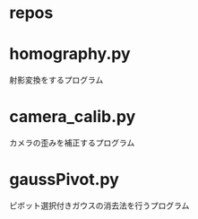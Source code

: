 # repos
# homography.py  
射影変換をするプログラム  
# camera_calib.py  
カメラの歪みを補正するプログラム  
# gaussPivot.py  
ピボット選択付きガウスの消去法を行うプログラム  
